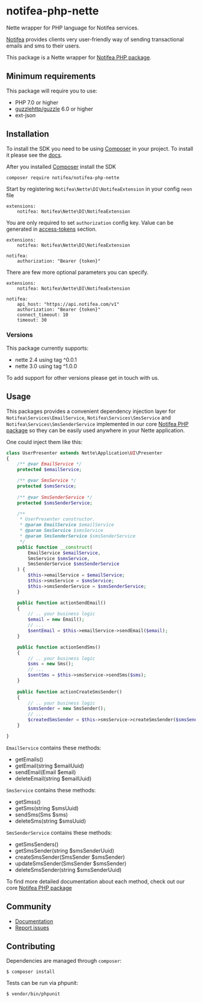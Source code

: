 # notifea-php-nette
Nette wrapper for PHP language for Notifea services.

[Notifea](https://notifea.com) provides clients very user-friendly way of sending transactional emails
and sms to their users.

This package is a Nette wrapper for [Notifea PHP package](https://github.com/notifea/notifea-php).

## Minimum requirements

This package will require you to use:
- PHP 7.0 or higher
- [guzzlehttp/guzzle](https://github.com/guzzle/guzzle) 6.0 or higher 
- ext-json

## Installation

To install the SDK you need to be using [Composer]([https://getcomposer.org/)
in your project. To install it please see the [docs](https://getcomposer.org/download/).

After you installed [Composer]([https://getcomposer.org/) install the SDK 

```shell script
composer require notifea/notifea-php-nette
```

Start by registering `Notifea\Nette\DI\NotifeaExtension` in your config `neon` file

```neon
extensions:
    notifea: Notifea\Nette\DI\NotifeaExtension
```

You are only required to set `authorization` config key. Value can be generated in
[access-tokens](https://app.notifea.com/access-tokens) section.

```neon
extensions:
    notifea: Notifea\Nette\DI\NotifeaExtension

notifea:
    authorization: "Bearer {token}"
```

There are few more optional parameters you can specify.

```neon
extensions:
    notifea: Notifea\Nette\DI\NotifeaExtension

notifea:
    api_host: "https://api.notifea.com/v1"
    authorization: "Bearer {token}"
    connect_timeout: 10
    timeout: 30
```

### Versions

This package currently supports:
- nette 2.4 using tag ^0.0.1
- nette 3.0 using tag ^1.0.0

To add support for other versions please get in touch with us.

## Usage

This packages provides a convenient dependency injection layer
for `Notifea\Services\EmailService`, `Notifea\Services\SmsService` and `Notifea\Services\SmsSenderService` implemented in our 
core [Notifea PHP package](https://github.com/notifea/notifea-php) so they can be easily used anywhere in
your Nette application.

One could inject them like this:

```php
class UserPresenter extends Nette\Application\UI\Presenter
{
    /** @var EmailService */
    protected $emailService;

    /** @var SmsService */
    protected $smsService;
    
    /** @var SmsSenderService */
    protected $smsSenderService;

    /**
     * UserPresenter constructor.
     * @param EmailService $emailService
     * @param SmsService $smsService
     * @param SmsSenderService $smsSenderService
     */
    public function __construct(
        EmailService $emailService,
        SmsService $smsService,
        SmsSenderService $smsSenderService
    ) {
        $this->emailService = $emailService;
        $this->smsService = $smsService;
        $this->smsSenderService = $smsSenderService;
    }

    public function actionSendEmail()
    {
        // .. your business logic
        $email = new Email();
        // ... 
        $sentEmail = $this->emailService->sendEmail($email);
    }

    public function actionSendSms()
    {
        // .. your business logic
        $sms = new Sms();
        // ... 
        $sentSms = $this->smsService->sendSms($sms);
    }
    
    public function actionCreateSmsSender()
    {
        // .. your business logic
        $smsSender = new SmsSender();
        // ... 
        $createdSmsSender = $this->smsService->createSmsSender($smsSender);
    }

}
```

`EmailService` contains these methods:
- getEmails()
- getEmail(string $emailUuid)
- sendEmail(Email $email)
- deleteEmail(string $emailUuid)

`SmsService` contains these methods:
- getSmss()
- getSms(string $smsUuid)
- sendSms(Sms $sms)
- deleteSms(string $smsUuid)

`SmsSenderService` contains these methods:

- getSmsSenders()
- getSmsSender(string $smsSenderUuid)
- createSmsSender(SmsSender $smsSender)
- updateSmsSender(SmsSender $smsSender)
- deleteSmsSender(string $smsSenderUuid)

To find more detailed documentation about each method, check out our core [Notifea PHP package](https://github.com/notifea/notifea-php)

## Community

- [Documentation](https://docs.notifea.com)
- [Report issues](https://github.com/notifea/notifea-php/issues)

## Contributing

Dependencies are managed through `composer`:

```
$ composer install
```

Tests can be run via phpunit:

```
$ vendor/bin/phpunit
```
